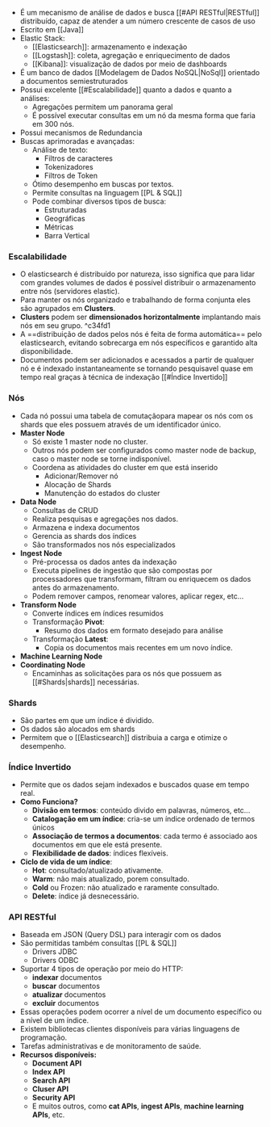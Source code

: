 - É um mecanismo de análise de dados e busca [[#API RESTful|RESTful]] distribuído, capaz de atender a um número crescente de casos de uso
- Escrito em [[Java]] 
- Elastic Stack:
	- [[Elasticsearch]]: armazenamento e indexação
	- [[Logstash]]: coleta, agregação e enriquecimento de dados
	- [[Kibana]]: visualização de dados por meio de dashboards
- É um banco de dados [[Modelagem de Dados NoSQL|NoSql]] orientado a documentos semiestruturados
- Possui excelente  [[#Escalabilidade]] quanto a dados e quanto a análises:
	- Agregações permitem um panorama geral
	- É possível executar consultas em um nó da mesma forma que faria em 300 nós.
- Possui mecanismos de Redundancia
- Buscas aprimoradas e avançadas:
	- Análise de texto:
		- Filtros de caracteres
		- Tokenizadores 
		- Filtros de Token
	- Ótimo desempenho em buscas por textos.
	- Permite consultas na linguagem [[PL & SQL]] 
	- Pode combinar diversos tipos de busca:
		- Estruturadas
		- Geográficas
		- Métricas
		- Barra Vertical 

### Escalabilidade
- O elasticsearch é distribuído por natureza, isso significa que para lidar com grandes volumes de dados é possível distribuir o armazenamento entre nós (servidores elastic).
- Para manter os nós organizado e trabalhando de forma conjunta eles são agrupados em **Clusters**.
- **Clusters** podem ser **dimensionados horizontalmente** implantando mais nós em seu grupo. ^c34fd1
- A ==distribuição de dados pelos nós é feita de forma automática== pelo elasticsearch, evitando sobrecarga em nós específicos e garantido alta disponibilidade.
- Documentos podem ser adicionados e acessados a partir de qualquer nó e é indexado instantaneamente se tornando pesquisavel quase em tempo real graças à técnica de indexação [[#Índice Invertido]]

### Nós
- Cada nó possui uma tabela de comutaçãopara mapear os nós com os shards que eles possuem através de um identificador único.
- **Master Node**
	- Só existe 1 master node no cluster.
	- Outros nós podem ser configurados como master node de backup, caso o master node se torne indisponível.
	- Coordena as atividades do cluster em que está inserido
		- Adicionar/Remover nó
		- Alocação de Shards
		- Manutenção do estados do cluster
- **Data Node**
	- Consultas de CRUD
	- Realiza pesquisas e agregações nos dados.
	- Armazena e indexa documentos 
	- Gerencia as shards dos índices
	- São transformados nos nós especializados
- **Ingest Node**
	- Pré-processa os dados antes da indexação
	- Executa pipelines de ingestão que são compostas por processadores que transformam, filtram ou enriquecem os dados antes do armazenamento.
	- Podem remover campos, renomear valores, aplicar regex, etc...
- **Transform Node**
	- Converte índices em índices resumidos
	- Transformação **Pivot**:
		- Resumo dos dados em formato desejado para análise 
	- Transformação **Latest**:
		- Copia os documentos mais recentes em um novo índice.
- **Machine Learning Node**
- **Coordinating Node**
	- Encaminhas as solicitações para os nós que possuem as [[#Shards|shards]] necessárias.
### Shards 
- São partes em que um índice é dividido.
- Os dados são alocados em shards
- Permitem que o [[Elasticsearch]] distribuia a carga e otimize o desempenho.
### Índice Invertido
- Permite que os dados sejam indexados e buscados quase em tempo real.
- **Como Funciona?**
	- **Divisão em termos**: conteúdo divido em palavras, números, etc...
	- **Catalogação em um índice**: cria-se um índice ordenado de termos únicos
	- **Associação de termos a documentos**: cada termo é associado aos documentos em que ele está presente.
	- **Flexibilidade de dados**: índices flexíveis.
- **Ciclo de vida de um índice**:
	- **Hot**: consultado/atualizado ativamente.
	- **Warm**: não mais atualizado, porem consultado.
	- **Cold** ou Frozen: não atualizado e raramente consultado.
	- **Delete**: índice já desnecessário.

### API RESTful
- Baseada em JSON (Query DSL) para interagir com os dados
- São permitidas também consultas [[PL & SQL]]
	- Drivers JDBC
	- Drivers ODBC
- Suportar 4 tipos de operação por meio do HTTP:
	- **indexar** documentos
	- **buscar** documentos
	- **atualizar** documentos
	- **excluir** documentos 
- Essas operações podem ocorrer a nível de um documento específico ou a nível de um índice.
- Existem bibliotecas clientes disponíveis para várias linguagens de programação.
- Tarefas administrativas e de monitoramento de saúde.
- **Recursos disponíveis:**
	- **Document API**
	- **Index API**
	- **Search API**
	- **Cluser API**
	- **Security API**
	- E muitos outros, como **cat APIs**, **ingest APIs**, **machine learning APIs**, etc.
	 